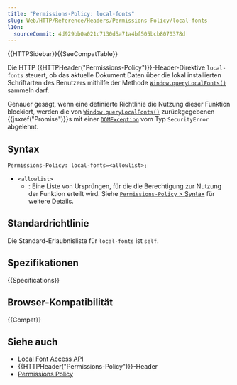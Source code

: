 ```yaml
---
title: "Permissions-Policy: local-fonts"
slug: Web/HTTP/Reference/Headers/Permissions-Policy/local-fonts
l10n:
  sourceCommit: 4d929bb0a021c7130d5a71a4bf505bcb8070378d
---
```


{{HTTPSidebar}}{{SeeCompatTable}}

Die HTTP {{HTTPHeader("Permissions-Policy")}}-Header-Direktive `local-fonts` steuert, ob das aktuelle Dokument Daten über die lokal installierten Schriftarten des Benutzers mithilfe der Methode [`Window.queryLocalFonts()`](/de/docs/Web/API/Window/queryLocalFonts) sammeln darf.

Genauer gesagt, wenn eine definierte Richtlinie die Nutzung dieser Funktion blockiert, werden die von [`Window.queryLocalFonts()`](/de/docs/Web/API/Window/queryLocalFonts) zurückgegebenen {{jsxref("Promise")}}s mit einer [`DOMException`](/de/docs/Web/API/DOMException) vom Typ `SecurityError` abgelehnt.

## Syntax

```http
Permissions-Policy: local-fonts=<allowlist>;
```

- `<allowlist>`
  - : Eine Liste von Ursprüngen, für die die Berechtigung zur Nutzung der Funktion erteilt wird. Siehe [`Permissions-Policy` > Syntax](/de/docs/Web/HTTP/Reference/Headers/Permissions-Policy#syntax) für weitere Details.

## Standardrichtlinie

Die Standard-Erlaubnisliste für `local-fonts` ist `self`.

## Spezifikationen

{{Specifications}}

## Browser-Kompatibilität

{{Compat}}

## Siehe auch

- [Local Font Access API](/de/docs/Web/API/Local_Font_Access_API)
- {{HTTPHeader("Permissions-Policy")}}-Header
- [Permissions Policy](/de/docs/Web/HTTP/Guides/Permissions_Policy)
